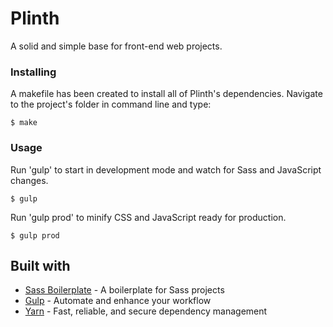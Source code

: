 # Plinth

A solid and simple base for front-end web projects.

### Installing

A makefile has been created to install all of Plinth's dependencies. Navigate to the project's folder in command line and type:

```
$ make
```

### Usage

Run 'gulp' to start in development mode and watch for Sass and JavaScript changes.

```
$ gulp
```

Run 'gulp prod' to minify CSS and JavaScript ready for production.

```
$ gulp prod
```

## Built with

* [Sass Boilerplate](https://github.com/HugoGiraudel/sass-boilerplate) - A boilerplate for Sass projects
* [Gulp](http://gulpjs.com/) - Automate and enhance your workflow
* [Yarn](https://yarnpkg.com/) - Fast, reliable, and secure dependency management
